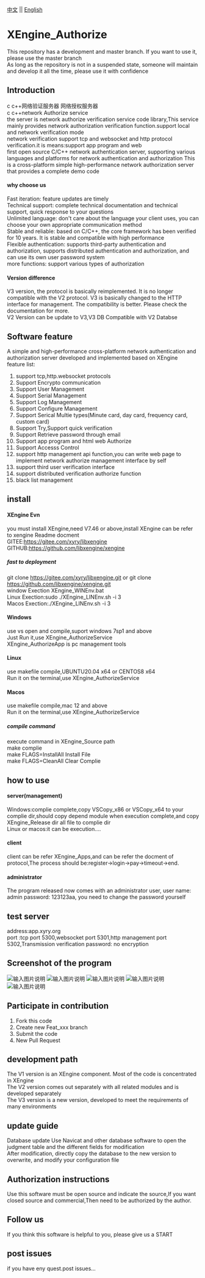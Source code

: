 [中文](README.md) ||  [English](README.en.md)  
# XEngine_Authorize
This repository has a development and master branch. If you want to use it, please use the master branch  
As long as the repository is not in a suspended state, someone will maintain and develop it all the time, please use it with confidence  

## Introduction
c c++网络验证服务器 网络授权服务器  
c c++network Authorize service  
the server is network authorize verification service code library,This service mainly provides network authorization verification function.support local and network verification mode  
network verification support tcp and websocket and http protocol verification.it is means:support app program and web  
first open source C/C++ network authentication server, supporting various languages ​​and platforms for network authentication and authorization
This is a cross-platform simple high-performance network authorization server that provides a complete demo code  

#### why choose us
Fast iteration: feature updates are timely  
Technical support: complete technical documentation and technical support, quick response to your questions  
Unlimited language: don't care about the language your client uses, you can choose your own appropriate communication method  
Stable and reliable: based on C/C++, the core framework has been verified for 10 years. It is stable and compatible with high performance  
Flexible authentication: supports third-party authentication and authorization, supports distributed authentication and authorization, and can use its own user password system  
more functions: support various types of authorization  

#### Version difference
V3 version, the protocol is basically reimplemented. It is no longer compatible with the V2 protocol. V3 is basically changed to the HTTP interface for management. The compatibility is better. Please check the documentation for more.  
V2 Version can be update to V3,V3 DB Compatible with V2 Databse

## Software feature
A simple and high-performance cross-platform network authentication and authorization server developed and implemented based on XEngine  
feature list:  
1. support tcp,http.websocket protocols
2. Support Encrypto communication
3. Support User Management
4. Support Serial Management
5. Support Log Management
6. Support Configure Management
7. Support Serical Multie types(Minute card, day card, frequency card, custom card)
8. Support Try,Support quick verification
9. Support Retrieve password through email
10. Support app program and html web Authorize
11. Support Accesss Control
12. support http management api function,you can write web page to implement network authorize management interface by self
13. support third user verification interface
14. support distributed verification authorize function
15. black list management

## install

#### XEngine Evn
you must install XEngine,need V7.46 or above,install XEngine can be refer to xengine Readme docment  
GITEE:https://gitee.com/xyry/libxengine  
GITHUB:https://github.com/libxengine/xengine

##### fast to deployment 
git clone https://gitee.com/xyry/libxengine.git or git clone https://github.com/libxengine/xengine.git  
window Exection XEngine_WINEnv.bat   
Linux Exection:sudo ./XEngine_LINEnv.sh -i 3  
Macos Exection:./XEngine_LINEnv.sh -i 3

#### Windows
use vs open and compile,suport windows 7sp1 and above  
Just Run it,use XEngine_AuthorizeService  
XEngine_AuthorizeApp is pc management tools

#### Linux
use makefile compile,UBUNTU20.04 x64 or CENTOS8 x64  
Run it on the terminal,use XEngine_AuthorizeService

#### Macos
use makefile compile,mac 12 and above  
Run it on the terminal,use XEngine_AuthorizeService

##### compile command
execute command in XEngine_Source path   
make complie  
make FLAGS=InstallAll Install File  
make FLAGS=CleanAll Clear Complie  

## how to use
#### server(management)
Windows:complie complete,copy VSCopy_x86 or VSCopy_x64 to your complie dir,should copy depend module when execution complete,and copy XEngine_Release dir all file to complie dir  
Linux or macos:it can be execution....

#### client
client can be refer XEngine_Apps,and can be refer the docment of protocol,The process should be:register->login->pay->timeout->end.  

#### administrator
The program released now comes with an administrator user, user name: admin password: 123123aa, you need to change the password yourself  

## test server
address:app.xyry.org  
port :tcp port 5300,websocket port 5301,http management port 5302,Transmission verification password: no encryption

## Screenshot of the program
![输入图片说明](https://www.xyry.org/XEngine_StructPic/authorize/1.png "在这里输入图片标题")
![输入图片说明](https://www.xyry.org/XEngine_StructPic/authorize/2.png "在这里输入图片标题")
![输入图片说明](https://www.xyry.org/XEngine_StructPic/authorize/3.png "在这里输入图片标题")
![输入图片说明](https://www.xyry.org/XEngine_StructPic/authorize/4.png "在这里输入图片标题")
![输入图片说明](https://www.xyry.org/XEngine_StructPic/authorize/5.png "在这里输入图片标题")

## Participate in contribution

1.  Fork this code
2.  Create new Feat_xxx branch
3.  Submit the code
4.  New Pull Request

## development path
The V1 version is an XEngine component. Most of the code is concentrated in XEngine  
The V2 version comes out separately with all related modules and is developed separately  
The V3 version is a new version, developed to meet the requirements of many environments  

## update guide
Database update Use Navicat and other database software to open the judgment table and the different fields for modification  
After modification, directly copy the database to the new version to overwrite, and modify your configuration file

## Authorization instructions
Use this software must be open source and indicate the source,If you want closed source and commercial,Then need to be authorized by the author.

## Follow us
If you think this software is helpful to you, please give us a START

## post issues

if you have eny quest.post issues...